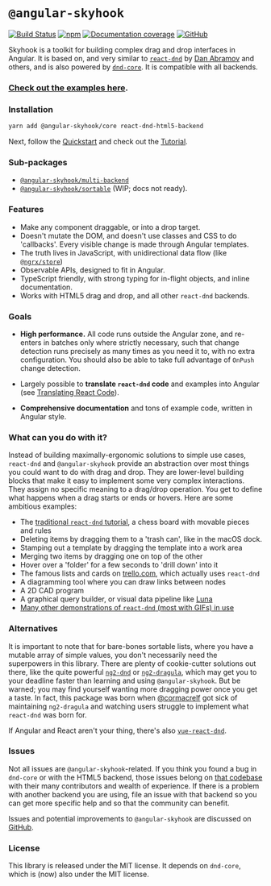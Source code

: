 # `@angular-skyhook`

[![Build Status](https://travis-ci.org/cormacrelf/angular-skyhook.svg?branch=master)](https://travis-ci.org/cormacrelf/angular-skyhook) 
[![npm](https://img.shields.io/npm/v/@angular-skyhook/core.svg)](https://www.npmjs.com/package/@angular-skyhook/core)
[![Documentation coverage](images/coverage-badge-documentation.svg)](coverage.html)
[![GitHub](https://img.shields.io/github/stars/cormacrelf/angular-skyhook.svg?style=social&label=Stars)](https://github.com/cormacrelf/angular-skyhook/)

Skyhook is a toolkit for building complex drag and drop interfaces in
Angular. It is based on, and very similar to [`react-dnd`][react-dnd] by [Dan
Abramov][gaearon] and others, and is also powered by [`dnd-core`][dnd-core]. It
is compatible with all backends.

### [Check out the examples here](./examples/).

[react-dnd]: https://react-dnd.github.io/react-dnd/
[gaearon]: https://github.com/gaearon
[dnd-core]: https://github.com/react-dnd/react-dnd/tree/master/packages/dnd-core

### Installation

```sh
yarn add @angular-skyhook/core react-dnd-html5-backend
```

Next, follow the [Quickstart][quickstart] and check out the [Tutorial][tutorial].

[quickstart]: ./additional-documentation/quickstart.html
[tutorial]: ./additional-documentation/chess-tutorial.html
[translating]: ./additional-documentation/translating-react-code.html

### Sub-packages

* [`@angular-skyhook/multi-backend`](./multi-backend/)
* [`@angular-skyhook/sortable`](./sortable/) (WIP; docs not ready).

### Features

* Make any component draggable, or into a drop target.
* Doesn't mutate the DOM, and doesn't use classes and CSS to do 'callbacks'.
  Every visible change is made through Angular templates.
* The truth lives in JavaScript, with unidirectional data flow (like
  [`@ngrx/store`][ngrx])
* Observable APIs, designed to fit in Angular.
* TypeScript friendly, with strong typing for in-flight objects, and inline
  documentation.
* Works with HTML5 drag and drop, and all other `react-dnd` backends.

[ngrx]: https://github.com/ngrx/ngrx-platform

### Goals

* **High performance.** All code runs outside the Angular zone, and
  re-enters in batches only where strictly necessary, such that change detection
  runs precisely as many times as you need it to, with no extra configuration.
  You should also be able to take full advantage of `OnPush` change detection.

* Largely possible to **translate `react-dnd` code** and examples into Angular
  (see [Translating React Code][translating]).

* **Comprehensive documentation** and tons of example code, written in Angular
  style.

### What can you do with it?

Instead of building maximally-ergonomic solutions to simple use cases,
`react-dnd` and `@angular-skyhook` provide an abstraction over most things you
could want to do with drag and drop. They are lower-level building blocks that
make it easy to implement some very complex interactions. They assign no
specific meaning to a drag/drop operation. You get to define what happens when
a drag starts or ends or hovers. Here are some ambitious examples:

* The [traditional `react-dnd` tutorial](http://react-dnd.github.io/react-dnd/examples-chessboard-tutorial-app.html), a chess board with movable pieces and rules
* Deleting items by dragging them to a 'trash can', like in the macOS dock.
* Stamping out a template by dragging the template into a work area
* Merging two items by dragging one on top of the other
* Hover over a 'folder' for a few seconds to 'drill down' into it
* The famous lists and cards on [trello.com](https://trello.com), which actually uses `react-dnd`
* A diagramming tool where you can draw links between nodes
* A 2D CAD program
* A graphical query builder, or visual data pipeline like [Luna](http://www.luna-lang.org/)
* [Many other demonstrations of `react-dnd` (most with GIFs) in use](https://github.com/react-dnd/react-dnd/issues/384)

### Alternatives

It is important to note that for bare-bones sortable lists, where you have
a mutable array of simple values, you don't necessarily need the superpowers in
this library. There are plenty of cookie-cutter solutions out there, like the
quite powerful [`ng2-dnd`][ng2-dnd] or [`ng2-dragula`][ng2-dragula], which may
get you to your deadline faster than learning and using `@angular-skyhook`. But
be warned; you may find yourself wanting more dragging power once you get
a taste. In fact, this package was born when
[@cormacrelf](https://github.com/cormacrelf) got sick of maintaining
`ng2-dragula` and watching users struggle to implement what `react-dnd` was born
for.

[ng2-dnd]: https://github.com/akserg/ng2-dnd
[ng2-dragula]: https://github.com/valor-software/ng2-dragula

If Angular and React aren't your thing, there's also [`vue-react-dnd`][vrd].

[vrd]: https://github.com/jenshaase/vue-react-dnd

### Issues

Not all issues are `@angular-skyhook`-related. If you think you found a bug in
`dnd-core` or with the HTML5 backend, those issues belong on [that
codebase](https://github.com/react-dnd/react-dnd) with their many contributors
and wealth of experience. If there is a problem with another backend you are
using, file an issue with that backend so you can get more specific help and so
that the community can benefit.

Issues and potential improvements to `@angular-skyhook` are discussed on
[GitHub](https://github.com/cormacrelf/angular-skyhook).

### License

This library is released under the MIT license. It depends on `dnd-core`,
which is (now) also under the MIT license.

